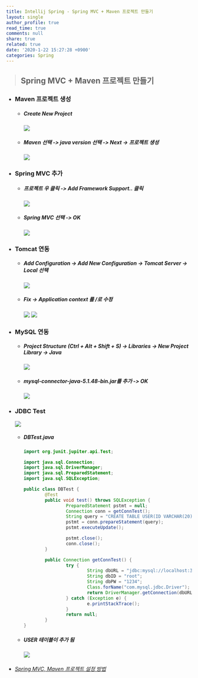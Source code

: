 ```yaml
---
title: Intellij Spring - Spring MVC + Maven 프로젝트 만들기
layout: single
author_profile: true
read_time: true
comments: null
share: true
related: true
date: '2020-1-22 15:27:28 +0900'
categories: Spring
---
```


> ## Spring MVC + Maven 프로젝트 만들기


* ### Maven 프로젝트 생성
	* ##### Create New Project
		![](/assets/img/spring/create_project1.png)
	* ##### Maven 선택 -> java version 선택 -> Next -> 프로젝트 생성
		![](/assets/img/spring/create_project2.png)
* ### Spring MVC 추가		
	* ##### 프로젝트 우 클릭 -> Add Framework Support.. 클릭
		![](/assets/img/spring/create_project3.png)
	* ##### Spring MVC 선택 -> OK
		![](/assets/img/spring/create_project4.png)
* ### Tomcat 연동
	* ##### Add Configuration -> Add New Configuration -> Tomcat Server -> Local 선택
		![](/assets/img/spring/create_project5.png)
	* ##### Fix -> Application context 를 /로 수정
		![](/assets/img/spring/create_project6.png)
		![](/assets/img/spring/create_project7.png)
* ### MySQL 연동		
	* ##### Project Structure (Ctrl + Alt + Shift + S) -> Libraries -> New Project Library -> Java
		![](/assets/img/spring/create_project8.png)
	* ##### mysql-connector-java-5.1.48-bin.jar를 추가 -> OK
		![](/assets/img/spring/create_project9.png)
	
* ### JDBC Test
	![](/assets/img/spring/create_project11.png)
	* ##### DBTest.java
		```java
		import org.junit.jupiter.api.Test;

		import java.sql.Connection;
		import java.sql.DriverManager;
		import java.sql.PreparedStatement;
		import java.sql.SQLException;

		public class DBTest {
				@Test
				public void test() throws SQLException {
						PreparedStatement pstmt = null;
						Connection conn = getConnTest();
						String query = "CREATE TABLE USER(ID VARCHAR(20) PRIMARY KEY, PW VARCHAR(2))";
						pstmt = conn.prepareStatement(query);
						pstmt.executeUpdate();

						pstmt.close();
						conn.close();
				}

				public Connection getConnTest() {
						try {
								String dbURL = "jdbc:mysql://localhost:3306/SPRING";
								String dbID = "root";
								String dbPW = "1234";
								Class.forName("com.mysql.jdbc.Driver");
								return DriverManager.getConnection(dbURL, dbID, dbPW);
						} catch (Exception e) {
								e.printStackTrace();
						}
						return null;
				}
		}
		```
	* ##### USER 테이블이 추가 됨
		![](/assets/img/spring/create_project12.png)

			

* ###### [Spring MVC, Maven 프로젝트 설정 방법]



[Spring MVC, Maven 프로젝트 설정 방법]: https://whitepaek.tistory.com/41